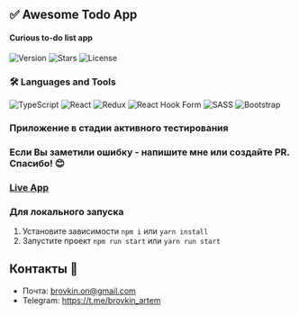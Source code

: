 ## ✅ Awesome Todo App

#### Curious to-do list app

![Version](https://img.shields.io/github/package-json/v/brovkin/awesome-todo?style=for-the-badge)
![Stars](https://img.shields.io/github/stars/brovkin/awesome-todo?style=for-the-badge)
![License](https://img.shields.io/github/license/brovkin/awesome-todo?style=for-the-badge)

### 🛠️ Languages and Tools

![TypeScript](https://img.shields.io/badge/typescript-%23007ACC.svg?style=for-the-badge&logo=typescript&logoColor=white)
![React](https://img.shields.io/badge/react-%2320232a.svg?style=for-the-badge&logo=react&logoColor=%2361DAFB)
![Redux](https://img.shields.io/badge/redux-%23593d88.svg?style=for-the-badge&logo=redux&logoColor=white)
![React Hook Form](https://img.shields.io/badge/React%20Hook%20Form-%23EC5990.svg?style=for-the-badge&logo=reacthookform&logoColor=white)
![SASS](https://img.shields.io/badge/SASS-hotpink.svg?style=for-the-badge&logo=SASS&logoColor=white)
![Bootstrap](https://img.shields.io/badge/bootstrap-%23563D7C.svg?style=for-the-badge&logo=bootstrap&logoColor=white)

### Приложение в стадии активного тестирования
### Если Вы заметили ошибку - напишите мне или создайте PR. Спасибо! 😊

### [Live App](https://brovkin.github.io/awesome-todo/)

### Для локального запуска

1. Установите зависимости `npm i` или `yarn install`
2. Запустите проект `npm run start` или `yarn run start`

## Контакты 🦜

- Почта: brovkin.on@gmail.com 
- Telegram: https://t.me/brovkin_artem
